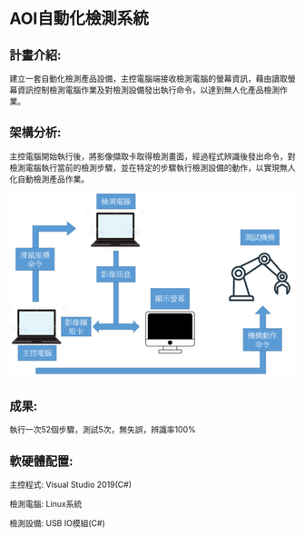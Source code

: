# AOI自動化檢測系統

## 計畫介紹:

建立一套自動化檢測產品設備，主控電腦端接收檢測電腦的螢幕資訊，藉由讀取螢幕資訊控制檢測電腦作業及對檢測設備發出執行命令，以達到無人化產品檢測作業。


## 架構分析:

主控電腦開始執行後，將影像擷取卡取得檢測畫面，經過程式辨識後發出命令，對檢測電腦執行當前的檢測步驟，並在特定的步驟執行檢測設備的動作，以實現無人化自動檢測產品作業。

![image](https://github.com/tddwso/AOI-of-automatic-product-inspection-system/blob/main/%E6%9E%B6%E6%A7%8B%E5%9C%962.png)


## 成果:

執行一次52個步驟，測試5次，無失誤，辨識率100%


## 軟硬體配置:

主控程式: Visual Studio 2019(C#)

檢測電腦: Linux系統

檢測設備: USB IO模組(C#)


